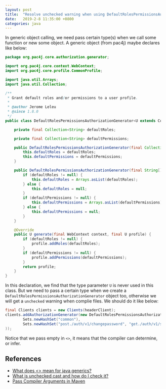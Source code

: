 ```yaml
---
layout: post
title:  "Resolve unchecked warning when using DefaultRolesPermissionsAuthorizationGenerator in pac4j"
date:   2019-2-8 11:35:00 +0800
categories: java
---
```


In generic object calling, we need pass certain type(s) when we call some function or new some object. A generic object (from pac4j) maybe declares like below:

```java
package org.pac4j.core.authorization.generator;

import org.pac4j.core.context.WebContext;
import org.pac4j.core.profile.CommonProfile;

import java.util.Arrays;
import java.util.Collection;

/**
 * Grant default roles and/or permissions to a user profile.
 *
 * @author Jerome Leleu
 * @since 1.8.0
 */
public class DefaultRolesPermissionsAuthorizationGenerator<U extends CommonProfile> implements AuthorizationGenerator<U> {

    private final Collection<String> defaultRoles;

    private final Collection<String> defaultPermissions;

    public DefaultRolesPermissionsAuthorizationGenerator(final Collection<String> defaultRoles, final Collection<String> defaultPermissions) {
        this.defaultRoles = defaultRoles;
        this.defaultPermissions = defaultPermissions;
    }

    public DefaultRolesPermissionsAuthorizationGenerator(final String[] defaultRoles, final String[] defaultPermissions) {
        if (defaultRoles != null) {
            this.defaultRoles = Arrays.asList(defaultRoles);
        } else {
            this.defaultRoles = null;
        }
        if (defaultPermissions != null) {
            this.defaultPermissions = Arrays.asList(defaultPermissions);
        } else {
            this.defaultPermissions = null;
        }
    }

    @Override
    public U generate(final WebContext context, final U profile) {
        if (defaultRoles != null) {
            profile.addRoles(defaultRoles);
        }
        if (defaultPermissions != null) {
            profile.addPermissions(defaultPermissions);
        }
        return profile;
    }
}
```

In this declaration, we find that the type parameter `U` is never used in this class.
But we need to pass a certain type when we create a `DefaultRolesPermissionsAuthorizationGenerator` object too, otherwise we will get a `unchecked` warning when complie files. We should do it like below:

```java
final Clients clients = new Clients(headerClient);
clients.addAuthorizationGenerator(new DefaultRolesPermissionsAuthorizationGenerator<>(
        Sets.newHashSet("common"),
        Sets.newHashSet("post./auth/v1/changepassword", "get./auth/v1/silentlogin/permissions")
));
```

Notice that we pass empty in `<>`, it means that the compiler can determine, or infer.

## References

- [What does <> mean for java generics?](https://stackoverflow.com/questions/8660202/what-does-mean-for-java-generics)
- [What is unchecked cast and how do I check it?](https://stackoverflow.com/questions/2693180/what-is-unchecked-cast-and-how-do-i-check-it)
- [Pass Compiler Arguments in Maven](http://maven.apache.org/plugins/maven-compiler-plugin/examples/pass-compiler-arguments.html)
